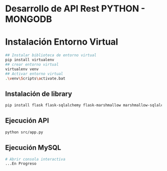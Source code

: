 # Desarrollo de API Rest PYTHON - MONGODB 



# Instalación Entorno Virtual

```bash
## Instalar biblioteca de entorno virtual
pip install virtualenv
## crear entorno virtual
virtualenv venv
## Activar entorno virtual
.\venv\Scripts\activate.bat
```

## Instalación de library
```bash
pip install flask flask-sqlalchemy flask-marshmallow marshmallow-sqlalchemy pymysql

```

## Ejecución API

```bash
python src/app.py
```


## Ejecución MySQL 
```bash
# Abrir consola interactiva
...En Progreso
```